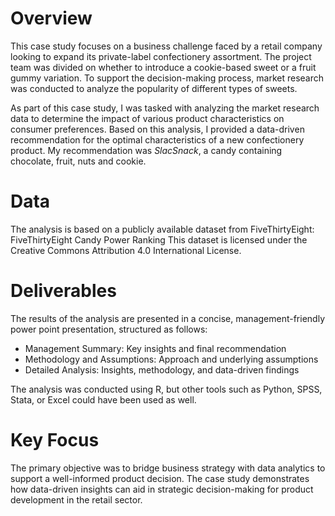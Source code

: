 # Overview
This case study focuses on a business challenge faced by a retail company looking to expand its private-label confectionery assortment. The project team was divided on whether to introduce a cookie-based sweet or a fruit gummy variation. To support the decision-making process, market research was conducted to analyze the popularity of different types of sweets.

As part of this case study, I was tasked with analyzing the market research data to determine the impact of various product characteristics on consumer preferences. Based on this analysis, I provided a data-driven recommendation for the optimal characteristics of a new confectionery product.
My recommendation was *SlacSnack*, a candy containing chocolate, fruit, nuts and cookie.

# Data
The analysis is based on a publicly available dataset from FiveThirtyEight:
FiveThirtyEight Candy Power Ranking
This dataset is licensed under the Creative Commons Attribution 4.0 International License.

# Deliverables
The results of the analysis are presented in a concise, management-friendly power point presentation, structured as follows:

- Management Summary: Key insights and final recommendation
- Methodology and Assumptions: Approach and underlying assumptions
- Detailed Analysis: Insights, methodology, and data-driven findings

The analysis was conducted using R, but other tools such as Python, SPSS, Stata, or Excel could have been used as well.

# Key Focus
The primary objective was to bridge business strategy with data analytics to support a well-informed product decision. The case study demonstrates how data-driven insights can aid in strategic decision-making for product development in the retail sector.

